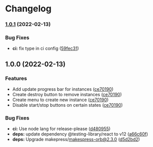 # Changelog

### [1.0.1](https://www.github.com/makepress/makepress-client/compare/v1.0.0...v1.0.1) (2022-02-13)


### Bug Fixes

* **ci:** fix type in ci config ([59fec31](https://www.github.com/makepress/makepress-client/commit/59fec31fc891ccb3f339cc939f0a973550eb5de7))

## 1.0.0 (2022-02-13)


### Features

* Add update progress bar for instances ([ce70190](https://www.github.com/makepress/makepress-client/commit/ce70190eba6b45f21791548cab7fb1b6559c5094))
* Create destroy button to remove instances ([ce70190](https://www.github.com/makepress/makepress-client/commit/ce70190eba6b45f21791548cab7fb1b6559c5094))
* Create menu to create new instance ([ce70190](https://www.github.com/makepress/makepress-client/commit/ce70190eba6b45f21791548cab7fb1b6559c5094))
* Disable start/stop buttons on certain states ([ce70190](https://www.github.com/makepress/makepress-client/commit/ce70190eba6b45f21791548cab7fb1b6559c5094))


### Bug Fixes

* **ci:** Use node lang for release-please ([d480955](https://www.github.com/makepress/makepress-client/commit/d48095504def121e3453c4b3aa2d6faad5bc5733))
* **deps:** update dependency @testing-library/react to v12 ([a66c60f](https://www.github.com/makepress/makepress-client/commit/a66c60fd07c4b4093497b098253e091ff13b5b97))
* **deps:** Upgrade makepress/makespress-orb@2.3.0 ([d5d2bd2](https://www.github.com/makepress/makepress-client/commit/d5d2bd249dbc2e4891983dea962e6a020e71d08d))
